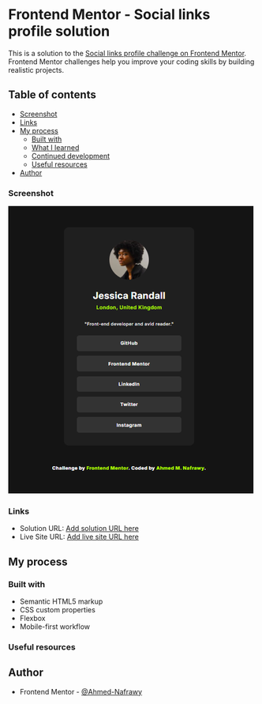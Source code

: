# Frontend Mentor - Social links profile solution

This is a solution to the [Social links profile challenge on Frontend Mentor](https://www.frontendmentor.io/challenges/social-links-profile-UG32l9m6dQ). Frontend Mentor challenges help you improve your coding skills by building realistic projects.

## Table of contents

- [Screenshot](#screenshot)
- [Links](#links)
- [My process](#my-process)
  - [Built with](#built-with)
  - [What I learned](#what-i-learned)
  - [Continued development](#continued-development)
  - [Useful resources](#useful-resources)
- [Author](#author)

### Screenshot

![](./assets/images/screenshot.png)

### Links

- Solution URL: [Add solution URL here](https://your-solution-url.com)
- Live Site URL: [Add live site URL here](https://ahmed-nafrawy.github.io/Profile-links-card/)

## My process

### Built with

- Semantic HTML5 markup
- CSS custom properties
- Flexbox
- Mobile-first workflow

### Useful resources

## Author

- Frontend Mentor - [@Ahmed-Nafrawy](https://www.frontendmentor.io/profile/Ahmed-Nafrawy)
